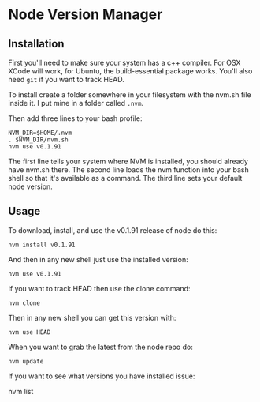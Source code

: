 # Node Version Manager

## Installation

First you'll need to make sure your system has a c++ compiler.  For OSX XCode will work, for Ubuntu, the build-essential package works.  You'll also need `git` if you want to track HEAD.

To install create a folder somewhere in your filesystem with the nvm.sh file inside it.  I put mine in a folder called `.nvm`.

Then add three lines to your bash profile:

    NVM_DIR=$HOME/.nvm
    . $NVM_DIR/nvm.sh
    nvm use v0.1.91

The first line tells your system where NVM is installed, you should already have nvm.sh there.  The second line loads the nvm function into your bash shell so that it's available as a command.  The third line sets your default node version.

## Usage

To download, install, and use the v0.1.91 release of node do this:

    nvm install v0.1.91

And then in any new shell just use the installed version:

    nvm use v0.1.91

If you want to track HEAD then use the clone command:

    nvm clone

Then in any new shell you can get this version with:

    nvm use HEAD

When you want to grab the latest from the node repo do:

    nvm update

If you want to see what versions you have installed issue:

   nvm list